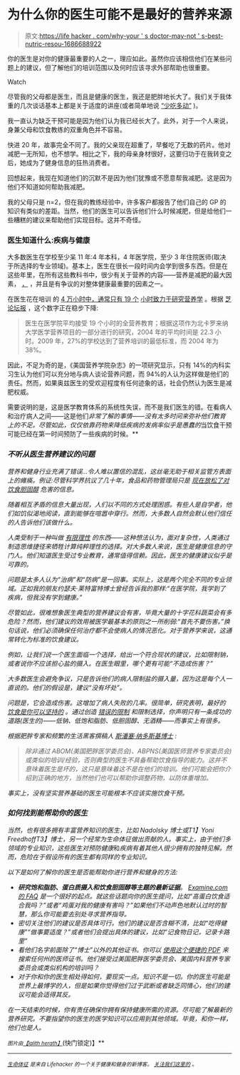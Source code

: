 # 为什么你的医生可能不是最好的营养来源

> 原文:[https://life hacker . com/why-your ' s doctor-may-not ' s-best-nutric-resou-1686688922](https://lifehacker.com/why-your-doctor-might-not-be-the-best-nutritional-resou-1686688922)

你的医生是对你的健康最重要的人之一，理应如此。虽然你应该相信他们在某些问题上的建议，但了解他们的培训范围以及何时应该寻求外部帮助也很重要。

Watch

尽管我的父母都是医生，而且是健康的医生，我还是肥胖地长大了。我们关于我体重的几次谈话基本上都是关于适度的讲座(或者简单地说 [“少吃多动”](http://vitals.lifehacker.com/why-eat-less-move-more-is-the-least-helpful-diet-adv-1686146359) )。

我一直认为缺乏干预可能是因为他们认为我已经长大了。此外，对于一个人来说，身兼父母和饮食教练的双重角色并不容易。

快进 20 年，故事完全不同了。我的父亲现在超重了，早餐吃了无数的药片。他对减肥一无所知，也不想学。相比之下，我的母亲身材很好，这要归功于在我转变之后，她成为了健身信息的狂热消费者。

回想起来，我现在知道他们的沉默不是因为他们犹豫或不愿意帮我减肥。这是因为他们不知道如何帮助我减肥。

我的父母只是 n=2，但在我的教练经验中，许多客户都报告了他们自己的 GP 的知识有类似的差距。当然，他们的医生可以告诉他们什么时候减肥，但是给他们一些糟糕的建议来帮助他们实现目标。这并不奇怪。

### **医生知道什么:疾病与健康**

大多数医生在学校至少呆 11 年:4 年本科，4 年医学院，至少 3 年住院医师(取决于所选择的专业领域)。基本上，医生在很长一段时间内会学到很多东西。但是在这些年里，在所有这些教科书中，很少有关于营养的内容——营养是减肥的最大因素， [，](http://vitals.lifehacker.com/exercise-vs-diet-which-is-more-important-for-weight-l-1677532039) ，并且是有争议的对整体健康最重要的因素之一。

在医生花在培训 的 [4 万小时中，通常只有 19 个](https://benbrownmd.wordpress.com/) [小时致力于研究营养学](http://articles.chicagotribune.com/2013-03-26/health/ct-met-heart-nutrition-20130326_1_mediterranean-style-diet-heart-disease-diet-and-nutrition) 。根据 [芝论坛报](http://articles.chicagotribune.com/2013-03-26/health/ct-met-heart-nutrition-20130326_1_mediterranean-style-diet-heart-disease-diet-and-nutrition) ，这个数字正在稳步下降:

> 医生在医学院平均接受 19 个小时的全营养教育；根据这项作为北卡罗来纳大学医学营养项目的一部分进行的研究，2004 年的平均时间是 22.3 小时。2009 年，27%的学校达到了营养培训的最低标准，而 2004 年为 38%。

因此，不足为奇的是，《美国营养学院杂志》的一项研究显示，只有 14%的内科实习生认为他们可以充分地与病人谈论营养问题，而 94%的人认为这样做是他们的责任。然而，如果奥兹医生的受欢迎程度有任何迹象的话，社会仍然认为医生是减肥权威。

需要说明的是，这是医学教育体系的系统性失误，而不是我们医生的错。在看病人和治疗病人之间——这是他们*非常了解的事情——没有太多时间来弥补他们教育上的不足。尽管如此，仅仅依靠药物来降低疾病的发病率似乎是愚蠢的*当饮食干预可能已经在第一时间预防了一些疾病的时候。**

### ***不听从医生营养建议的问题***

*营养和健身行业充满了错误...令人难以置信的混乱，这丝毫无助于相关监管方表面上的瘫痪。例证:尽管科学界抗议了几十年，食品和药物管理局只是 [现在放松了对饮食胆固醇](http://vitals.lifehacker.com/the-us-is-finally-dropping-its-outdated-guideline-again-1686339755) 危害的信息。*

*随着相互矛盾的信息大量出现，人们以不同的方式处理困惑。有些人是自学者，他们如饥似渴地阅读，直到能够在喧嚣中穿行。然而，大多数人自然会默认他们信任的人告诉他们该做什么。*

*人类受制于一种叫做 [有限理性](http://en.wikipedia.org/wiki/Bounded_rationality) 的东西——这种想法认为，面对复杂性，人类通过制造思维捷径来牺牲计算纯粹理性的选择。对大多数人来说，医生是健康信息的守门人。他们知道医生受过专业教育，通常值得信赖。因此，医生的健康建议似乎是可靠的。*

*问题是太多人认为“治病”和“防病”是一回事。实际上，这是两个完全不同的专业领域。正如我的朋友约瑟夫·莱特富特博士曾经告诉我的那样:“在医学院，我学到了疾病，但我没有学到健康。”*

*尽管如此，很难想象医生典型的营养建议会有害，毕竟大量的十字花科蔬菜会有多危险？然而，他们建议的效用被医学最基本的原则之一所削弱:“首先不要伤害。”换句话说，他们必须确保任何治疗都不会使病人的情况恶化。对于营养学来说，这通常转化为标准的饮食建议。*

*例如，让我们说一个医生面临一个选择，给出一个符合现状的建议，比如限制钠，或者说你不应该担心盐的摄入。在医生眼里，哪个更有可能“不造成伤害？”*

*大多数医生会避免争议，只是告诉他们的病人限制盐的摄入量，因为这是每个人一直说的。他们的假设是，建议“没有坏处”。*

*问题是，它会造成伤害。这增加了病人失败的几率。很简单，研究表明，最好的 [饮食是你可以坚持的](http://jama.jamanetwork.com/article.aspx?articleid=1900510) 。通过创造 [错误的限制](http://dicktalens.com/the-word-healthy-sucks/) 和限制选择，你声明只有一条成功的道路(医生的)——低钠、低饱和脂肪、低胆固醇、无酒精——而事实上有很多。*

*根据肥胖专家和频繁的生活黑客撰稿人 [斯潘塞·纳多斯基博士](http://drspencer.com/) :*

> *除非通过 ABOM(美国肥胖医学委员会)、ABPNS(美国医师营养专家委员会)或类似的培训/经验，否则典型的医生不具备帮助饮食指导的能力。这并不意味着医生是坏的，这只是意味着这不是在他们的培训。他们可能会把你介绍到正确的地方，当然他们也可以帮助你调整药物，以防体重增加。*

*事实上，没有坚实营养基础的医生可能根本不应该实施饮食干预。* 

### ***如何找到能帮助你的医生***

*当然，也有很多拥有丰富营养知识的医生，比如 Nadolsky 博士或T1】Yoni FreedhoffT3】博士，另一个经常为生命体征做出贡献的人。事实上，由于他们多领域的专业知识，这些医生对预防健康*和*疾病有着其他人很少拥有的独特见解。然而，危险在于假设所有的医生都有同样的专业知识。*

*以下是如何了解你的医生是否能帮助你进行营养和健身的方法:*

*   ***研究饱和脂肪、蛋白质摄入和饮食胆固醇等主题的最新证据**。 [Examine.com 的 FAQ](http://examine.com/faq/) 是一个很好的起点。就这些话题向你的医生提问，比如“高蛋白饮食适合我吗？”或者“鸡蛋对我的健康有害吗？”如果他们不动声色地默认过时的智慧，那么你可能要去别处寻求营养指导。*
*   *密切关注他们的建议是否具体可行。他们的建议是否含糊不清，比如“吃得健康”“做事要适度？”或者他们会提出具体的建议，比如“记食物日记，记录卡路里”*
*   *看他们名字前面除了“博士”以外的其他证书。你可以 [使用这个便捷的 PDF](http://library.fsmb.org/pdf/GRPOL_Physician_Profiling.pdf) 来搜索任何州的医师证书。他们接受过美国肥胖医学委员会、美国内科营养专家委员会或类似机构的培训吗？*
*   *对于你和你的医生相处得如何，要现实一点。知识不是一切。你的医生可能是世界上最博学的人，但是如果你觉得他们过于武断或者缺乏同情心，他们的建议可能会适得其反。*

*在一天结束的时候，你有责任确保你拥有保持健康所需的资源。尽可能了解最新的营养研究。不要指望你的医生的医学知识可以应用到其他领域。毕竟，和你一样，他们也是人。*

*<small>*图片由*</small>[<small>【lalith herath】</small>](http://www.shutterstock.com/pic-197685221/stock-vector-as-a-health-care-and-medicine-icon-with-snakes-crawling-on-a-pole-with-wings-on-golden-metal.html?src=id&ws=1)*(快门锁定)】**

* * *

*[*<small>生命体征</small>*](http://vitals.lifehacker.com/) <small>*是来自 Lifehacker 的一个关于健康和健身的新博客。*</small> [*<small>关注我们这里的</small>*](https://twitter.com/VitalsLH) <small>*。*</small>*